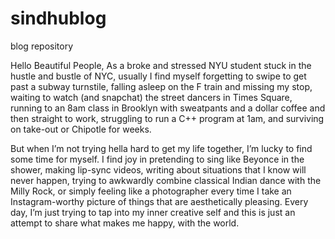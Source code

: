 # sindhublog
blog repository

Hello Beautiful People,
  As a broke and stressed NYU student stuck in the hustle and bustle of NYC, usually I find myself forgetting to swipe to get past a subway turnstile, falling asleep on the F train and missing my stop, waiting to watch (and snapchat) the street dancers in Times Square, running to an 8am class in Brooklyn with sweatpants and a dollar coffee and then straight to work, struggling to run a C++ program at 1am, and surviving on take-out or Chipotle for weeks.

  But when I’m not trying hella hard to get my life together, I’m lucky to find some time for myself. I find joy in pretending to sing like Beyonce in the shower, making lip-sync videos, writing about situations that I know will never happen, trying to awkwardly combine classical Indian dance with the Milly Rock, or simply feeling like a photographer every time I take an Instagram-worthy picture of things that are aesthetically pleasing. Every day, I’m just trying to tap into my inner creative self and this is just an attempt to share what makes me happy, with the world.

